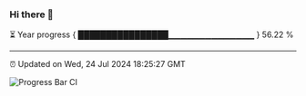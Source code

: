 ### Hi there 👋

⏳ Year progress { ████████████████▁▁▁▁▁▁▁▁▁▁▁▁▁▁ } 56.22 %

---

⏰ Updated on Wed, 24 Jul 2024 18:25:27 GMT

![Progress Bar CI](https://github.com/liununu/liununu/workflows/Progress%20Bar%20CI/badge.svg)
